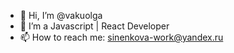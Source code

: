 - 👋 Hi, I’m @vakuolga
- 👀 I’m a Javascript | React Developer
- 📫 How to reach me: sinenkova-work@yandex.ru
